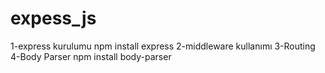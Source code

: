 # expess_js
1-express kurulumu
    npm install express
2-middleware kullanımı
3-Routing
4-Body Parser
    npm install body-parser